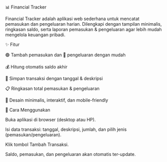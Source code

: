 📊 Financial Tracker

Financial Tracker adalah aplikasi web sederhana untuk mencatat pemasukan dan pengeluaran harian.
Dilengkapi dengan tampilan minimalis, ringkasan saldo, serta laporan pemasukan & pengeluaran agar lebih mudah mengelola keuangan pribadi.

✨ Fitur

🟢 Tambah pemasukan dan 🔴 pengeluaran dengan mudah

💰 Hitung otomatis saldo akhir

📅 Simpan transaksi dengan tanggal & deskripsi

📋 Ringkasan total pemasukan & pengeluaran

🎨 Desain minimalis, interaktif, dan mobile-friendly

🚀 Cara Menggunakan

Buka aplikasi di browser (desktop atau HP).

Isi data transaksi: tanggal, deskripsi, jumlah, dan pilih jenis (pemasukan/pengeluaran).

Klik tombol Tambah Transaksi.

Saldo, pemasukan, dan pengeluaran akan otomatis ter-update.
